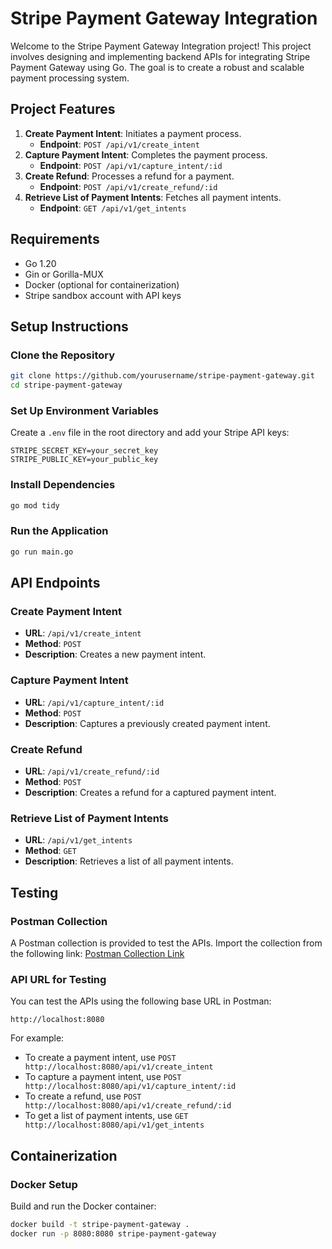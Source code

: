 # Stripe Payment Gateway Integration

Welcome to the Stripe Payment Gateway Integration project! This project involves designing and implementing backend APIs for integrating Stripe Payment Gateway using Go. The goal is to create a robust and scalable payment processing system.

## Project Features

1. **Create Payment Intent**: Initiates a payment process.
   - **Endpoint**: `POST /api/v1/create_intent`
2. **Capture Payment Intent**: Completes the payment process.
   - **Endpoint**: `POST /api/v1/capture_intent/:id`
3. **Create Refund**: Processes a refund for a payment.
   - **Endpoint**: `POST /api/v1/create_refund/:id`
4. **Retrieve List of Payment Intents**: Fetches all payment intents.
   - **Endpoint**: `GET /api/v1/get_intents`

## Requirements

- Go 1.20
- Gin or Gorilla-MUX
- Docker (optional for containerization)
- Stripe sandbox account with API keys

## Setup Instructions

### Clone the Repository

```sh
git clone https://github.com/yourusername/stripe-payment-gateway.git
cd stripe-payment-gateway
```

### Set Up Environment Variables

Create a `.env` file in the root directory and add your Stripe API keys:

```env
STRIPE_SECRET_KEY=your_secret_key
STRIPE_PUBLIC_KEY=your_public_key
```

### Install Dependencies

```sh
go mod tidy
```

### Run the Application

```sh
go run main.go
```

## API Endpoints

### Create Payment Intent

- **URL**: `/api/v1/create_intent`
- **Method**: `POST`
- **Description**: Creates a new payment intent.

### Capture Payment Intent

- **URL**: `/api/v1/capture_intent/:id`
- **Method**: `POST`
- **Description**: Captures a previously created payment intent.

### Create Refund

- **URL**: `/api/v1/create_refund/:id`
- **Method**: `POST`
- **Description**: Creates a refund for a captured payment intent.

### Retrieve List of Payment Intents

- **URL**: `/api/v1/get_intents`
- **Method**: `GET`
- **Description**: Retrieves a list of all payment intents.

## Testing

### Postman Collection

A Postman collection is provided to test the APIs. Import the collection from the following link: [Postman Collection Link](#)

### API URL for Testing

You can test the APIs using the following base URL in Postman:

```
http://localhost:8080
```

For example:
- To create a payment intent, use `POST http://localhost:8080/api/v1/create_intent`
- To capture a payment intent, use `POST http://localhost:8080/api/v1/capture_intent/:id`
- To create a refund, use `POST http://localhost:8080/api/v1/create_refund/:id`
- To get a list of payment intents, use `GET http://localhost:8080/api/v1/get_intents`

## Containerization

### Docker Setup

Build and run the Docker container:

```sh
docker build -t stripe-payment-gateway .
docker run -p 8080:8080 stripe-payment-gateway
```
